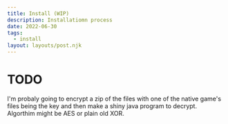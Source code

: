 ```yaml
---
title: Install (WIP)
description: Installatiomn process
date: 2022-06-30
tags:
  - install
layout: layouts/post.njk
---
```

# TODO
I'm probaly going to encrypt a zip of the files with one of the native game's files being the key and then make a shiny java program to decrypt. Algorthim might be AES or plain old XOR. 